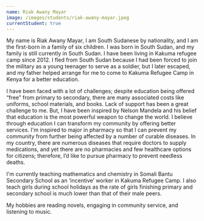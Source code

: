 ```yaml
---
name: Riak Awany Mayar
image: /images/students/riak-awany-mayar.jpeg
currentStudent: true
---
```


My name is Riak Awany Mayar, I am South Sudanese by nationality, and I am the first-born in a family of six children. I was born in South Sudan, and my family is still currently in South Sudan. I have been living in Kakuma refugee camp since 2012. I fled from South Sudan because I had been forced to join the military as a young teenager to serve as a soldier, but I later escaped, and my father helped arrange for me to come to Kakuma Refugee Camp in Kenya for a better education.

I have been faced with a lot of challenges; despite education being offered “free” from primary to secondary, there are many associated costs like uniforms, school materials, and books. Lack of support has been a great challenge to me. But, I have been inspired by Nelson Mandela and his belief that education is the most powerful weapon to change the world. I believe through education I can transform my community by offering better services. I'm inspired to major in pharmacy so that I can prevent my community from further being affected by a number of curable diseases. In my country, there are numerous diseases that require doctors to supply medications, and yet there are no pharmacies and few healthcare options for citizens; therefore, I’d like to pursue pharmacy to prevent needless deaths.

I'm currently teaching mathematics and chemistry in Somali Bantu Secondary School as an ‘incentive’ worker in Kakuma Refugee Camp. I also teach girls during school holidays as the rate of girls finishing primary and secondary school is much lower than that of their male peers.

My hobbies are reading novels, engaging in community service, and listening to music.

